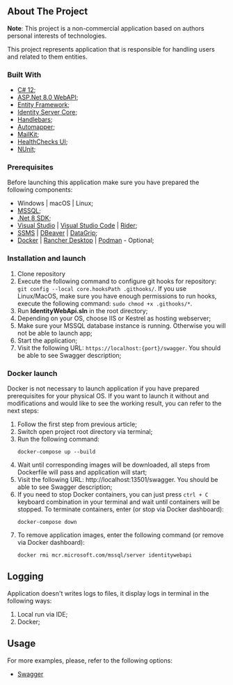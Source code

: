 ## About The Project

**Note**: This project is a non-commercial application based on authors personal interests of technologies.

This project represents application that is responsible for handling users and related to them entities.

### Built With

* [C# 12](https://docs.microsoft.com/en-us/dotnet/csharp/whats-new/csharp-12);
* [ASP.Net 8.0 WebAPI](https://docs.microsoft.com/en-us/aspnet/core/release-notes/aspnetcore-8.0?view=aspnetcore-8.0);
* [Entity Framework](https://entityframeworkcore.com);
* [Identity Server Core](https://learn.microsoft.com/en-us/aspnet/core/security/authentication/identity?view=aspnetcore-8.0);
* [Handlebars](https://handlebarsjs.com/);
* [Automapper](https://automapper.org/);
* [MailKit](https://github.com/jstedfast/MailKit);
* [HealthChecks UI](https://docs.microsoft.com/en-us/dotnet/architecture/microservices/implement-resilient-applications/monitor-app-health);
* [NUnit](https://nunit.org/);

### Prerequisites

Before launching this application make sure you have prepared the following components:

* Windows | macOS | Linux;
* [MSSQL](https://www.microsoft.com/en-us/sql-server/sql-server-2019?rtc=1);
* [.Net 8 SDK](https://dotnet.microsoft.com/en-us/download/dotnet/8.0);
* [Visual Studio](https://visualstudio.microsoft.com/) | [Visual Studio Code](https://code.visualstudio.com/) | [Rider](https://www.jetbrains.com/rider/);
* [SSMS](https://docs.microsoft.com/en-us/sql/ssms/download-sql-server-management-studio-ssms?view=sql-server-ver15) | [DBeaver](https://dbeaver.io/) | [DataGrip](https://www.jetbrains.com/datagrip/);
* [Docker](https://www.docker.com) | [Rancher Desktop](https://rancherdesktop.io/) | [Podman](https://podman.io/) - Optional;

### Installation and launch

1. Clone repository
2. Execute the following command to configure git hooks for repository: `git config --local core.hooksPath .githooks/`. If you use Linux/MacOS, make sure you have enough permissions to run hooks, execute the following command: `sudo chmod +x .githooks/*`.
3. Run **IdentityWebApi.sln** in the root directory;
4. Depending on your OS, choose IIS or Kestrel as hosting webserver;
5. Make sure your MSSQL database instance is running. Otherwise you will not be able to launch app;
6. Start the application;
7. Visit the following URL: `https://localhost:{port}/swagger`. You should be able to see Swagger description;

### Docker launch

Docker is not necessary to launch application if you have prepared prerequisites for your physical OS. If you want to launch it without and modifications and would like to see the working result, you can refer to the next steps:

1. Follow the first step from previous article;
2. Switch open project root directory via terminal;
3. Run the following command:
    ```
    docker-compose up --build
    ```
4. Wait until corresponding images will be downloaded, all steps from Dockerfile will pass and application will start;
5. Visit the following URL: http://localhost:13501/swagger. You should be able to see Swagger description;
6. If you need to stop Docker containers, you can just press `ctrl + C` keyboard combination in your terminal and wait until containers will be stopped. To terminate containers, enter (or stop via Docker dashboard):
    ```
    docker-compose down
    ```
7. To remove application images, enter the following command (or remove via Docker dashboard):
    ```
    docker rmi mcr.microsoft.com/mssql/server identitywebapi
    ```

## Logging
Application doesn't writes logs to files, it display logs in terminal in the following ways:
1. Local run via IDE;
2. Docker;

## Usage

For more examples, please, refer to the following options:
* [Swagger](https://swagger.io/)